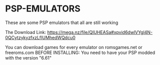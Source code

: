 # PSP-EMULATORS
These are some PSP emulators that all are still working

The Download Link: https://mega.nz/file/QIUHEASa#xpvid6dwlVYgl4N-0QCytzykyzfxzLfIUMhedWQdcu0

You can download games for every emulator on romsgames.net or freeroms.com
BEFORE INSTALLING: You need to have your PSP modded with the version "6.61"

